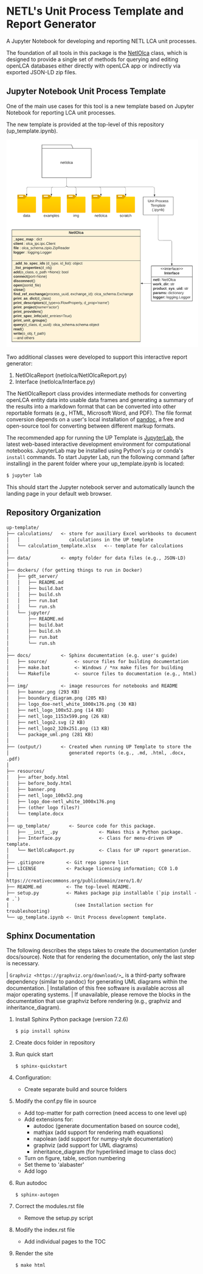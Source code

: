 # NETL's Unit Process Template and Report Generator
A Jupyter Notebook for developing and reporting NETL LCA unit processes.

The foundation of all tools in this package is the [NetlOlca](https://doi.org/10.18141/2503973) class, which is designed to provide a single set of methods for querying and editing openLCA databases either directly with openLCA app or indirectly via exported JSON-LD zip files.


## Jupyter Notebook Unit Process Template
One of the main use cases for this tool is a new template based on Jupyter Notebook for reporting LCA unit processes.

The new template is provided at the top-level of this repository (up_template.ipynb).

![](img/package_uml.png)

Two additional classes were developed to support this interactive report generator:

1. NetlOlcaReport (netlolca/NetlOlcaReport.py)
2. Interface (netlolca/Interface.py)

The NetlOlcaReport class provides intermediate methods for converting openLCA entity data into usable data frames and generating a summary of the results into a markdown format that can be converted into other reportable formats (e.g., HTML, Microsoft Word, and PDF).
The file format conversion depends on a user's local installation of [pandoc](https://pandoc.org/), a free and open-source tool for converting between different markup formats.

The recommended app for running the UP Template is [JupyterLab](https://jupyter.org/), the latest web-based interactive development environment for computational notebooks.
JupyterLab may be installed using Python's `pip` or conda's `install` commands.
To start Jupyter Lab, run the following command (after installing) in the parent folder where your up_template.ipynb is located:

```bash
$ jupyter lab
```

This should start the Jupyter notebook server and automatically launch the landing page in your default web browser.


## Repository Organization

    up-template/
    ├── calculations/   <- store for auxiliary Excel workbooks to document
    │   │                  calculations in the UP template
    │   └── calculation_template.xlsx   <-- template for calculations
    │
    ├── data/           <- empty folder for data files (e.g., JSON-LD)
    │
    ├── dockers/ (for getting things to run in Docker)
    │   ├── gdt_server/
    │   │   ├── README.md
    │   │   ├── build.bat
    │   │   ├── build.sh
    │   │   ├── run.bat
    │   │   └── run.sh
    │   └── jupyter/
    │       ├── README.md
    │       ├── build.bat
    │       ├── build.sh
    │       ├── run.bat
    │       └── run.sh
    │
    ├── docs/           <- Sphinx documentation (e.g. user's guide)
    │   ├── source/          <- source files for building documentation
    │   ├── make.bat         <- Windows / *nx make files for building
    │   └── Makefile         <- source files to documentation (e.g., html)
    │
    ├── img/            <- image resources for notebooks and README
    │   ├── banner.png (293 KB)
    │   ├── boundary_diagram.png (205 KB)
    │   ├── logo_doe-netl_white_1000x176.png (30 KB)
    │   ├── netl_logo_100x52.png (14 KB)
    │   ├── netl_logo_1153x599.png (26 KB)
    │   ├── netl_logo2.svg (2 KB)
    │   ├── netl_logo2_320x251.png (13 KB)
    │   └── package_uml.png (281 KB)
    │
    ├── (output/)       <- Created when running UP Template to store the
    │                      generated reports (e.g., .md, .html, .docx, .pdf)
    │
    ├── resources/
    │   ├── after_body.html
    │   ├── before_body.html
    │   ├── banner.png
    │   ├── netl_logo_100x52.png
    │   ├── logo_doe-netl_white_1000x176.png
    │   ├── (other logo files?)
    │   └── template.docx
    │
    ├── up_template/       <- Source code for this package.
    │   ├── __init__.py               <- Makes this a Python package.
    │   ├── Interface.py              <- Class for menu-driven UP template.
    │   └── NetlOlcaReport.py         <- Class for UP report generation.
    │
    ├── .gitignore        <- Git repo ignore list
    ├── LICENSE           <- Package licensing information; CC0 1.0
    │                        https://creativecommons.org/publicdomain/zero/1.0/
    ├── README.md         <- The top-level README.
    ├── setup.py          <- Makes package pip installable (`pip install -e .`)
    │                        (see Installation section for troubleshooting)
    └── up_template.ipynb <- Unit Process development template.


## Sphinx Documentation
The following describes the steps takes to create the documentation (under docs/source).
Note that for rendering the documentation, only the last step is necessary.

| `Graphviz <https://graphviz.org/download/>`_ is a third-party software dependency (similar to pandoc) for generating UML diagrams within the documentation.
| Installation of this free software is available across all major operating systems.
| If unavailable, please remove the blocks in the documentation that use graphviz before rendering (e.g., graphviz and inheritance_diagram).

1. Install Sphinx Python package (version 7.2.6)

    ```command
    $ pip install sphinx
    ```

2. Create docs folder in repository
3. Run quick start

    ```command
    $ sphinx-quickstart
    ```

4. Configuration:
    - Create separate build and source folders
5. Modify the conf.py file in source
    - Add top-matter for path correction (need access to one level up)
    - Add extensions for:
        * autodoc (generate documentation based on source code),
        * mathjax (add support for rendering math equations)
        * napolean (add support for numpy-style documentation)
        * graphviz (add support for UML diagrams)
        * inheritance_diagram (for hyperlinked image to class doc)
    - Turn on figure, table, section numbering
    - Set theme to 'alabaster'
    - Add logo
6. Run autodoc

    ```command
    $ sphinx-autogen
    ```

7. Correct the modules.rst file
    - Remove the setup.py script
8. Modify the index.rst file
    - Add individual pages to the TOC
9. Render the site

    ```command
    $ make html
    ```
